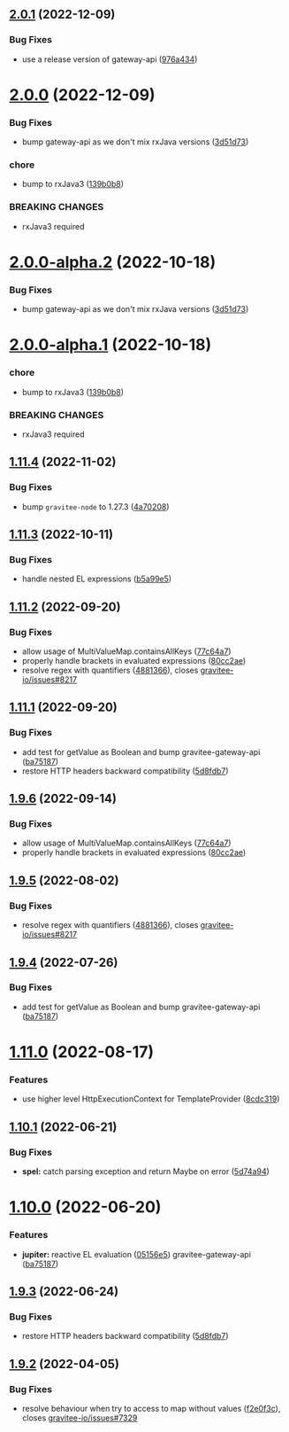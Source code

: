 ## [2.0.1](https://github.com/gravitee-io/gravitee-expression-language/compare/2.0.0...2.0.1) (2022-12-09)


### Bug Fixes

* use a release version of gateway-api ([976a434](https://github.com/gravitee-io/gravitee-expression-language/commit/976a434e89215b957f8c709456cff5da9e5637c6))

# [2.0.0](https://github.com/gravitee-io/gravitee-expression-language/compare/1.11.4...2.0.0) (2022-12-09)


### Bug Fixes

* bump gateway-api as we don't mix rxJava versions ([3d51d73](https://github.com/gravitee-io/gravitee-expression-language/commit/3d51d7303f1d657fc728946b2f8cdcf2a29dc571))


### chore

* bump to rxJava3 ([139b0b8](https://github.com/gravitee-io/gravitee-expression-language/commit/139b0b82aa3f39a473a98ecb3eba4ba19dab97b5))


### BREAKING CHANGES

* rxJava3 required

# [2.0.0-alpha.2](https://github.com/gravitee-io/gravitee-expression-language/compare/2.0.0-alpha.1...2.0.0-alpha.2) (2022-10-18)


### Bug Fixes

* bump gateway-api as we don't mix rxJava versions ([3d51d73](https://github.com/gravitee-io/gravitee-expression-language/commit/3d51d7303f1d657fc728946b2f8cdcf2a29dc571))

# [2.0.0-alpha.1](https://github.com/gravitee-io/gravitee-expression-language/compare/1.11.3...2.0.0-alpha.1) (2022-10-18)


### chore

* bump to rxJava3 ([139b0b8](https://github.com/gravitee-io/gravitee-expression-language/commit/139b0b82aa3f39a473a98ecb3eba4ba19dab97b5))


### BREAKING CHANGES

* rxJava3 required

## [1.11.4](https://github.com/gravitee-io/gravitee-expression-language/compare/1.11.3...1.11.4) (2022-11-02)


### Bug Fixes

* bump `gravitee-node` to 1.27.3 ([4a70208](https://github.com/gravitee-io/gravitee-expression-language/commit/4a7020804efd9170ede418cfd425fd7fef1efcd4))

## [1.11.3](https://github.com/gravitee-io/gravitee-expression-language/compare/1.11.2...1.11.3) (2022-10-11)


### Bug Fixes

* handle nested EL expressions ([b5a99e5](https://github.com/gravitee-io/gravitee-expression-language/commit/b5a99e5b6a90ce178f8471c39da2b9aa231b9033))

## [1.11.2](https://github.com/gravitee-io/gravitee-expression-language/compare/1.11.1...1.11.2) (2022-09-20)


### Bug Fixes

* allow usage of MultiValueMap.containsAllKeys ([77c64a7](https://github.com/gravitee-io/gravitee-expression-language/commit/77c64a7d27a80176039f896d57aea450761563ab))
* properly handle brackets in evaluated expressions ([80cc2ae](https://github.com/gravitee-io/gravitee-expression-language/commit/80cc2ae9764edaf9c6011f8ff25547011942791a))
* resolve regex with quantifiers ([4881366](https://github.com/gravitee-io/gravitee-expression-language/commit/488136606d33ce0feb0845f9401660443b3b572f)), closes [gravitee-io/issues#8217](https://github.com/gravitee-io/issues/issues/8217)

## [1.11.1](https://github.com/gravitee-io/gravitee-expression-language/compare/1.11.0...1.11.1) (2022-09-20)


### Bug Fixes

* add test for getValue as Boolean and bump gravitee-gateway-api ([ba75187](https://github.com/gravitee-io/gravitee-expression-language/commit/ba751872355abaabf002c9e70bb321a2004711c2))
* restore HTTP headers backward compatibility ([5d8fdb7](https://github.com/gravitee-io/gravitee-expression-language/commit/5d8fdb7c87d5c98322a1aef4a7e83ea7368a8c07))


## [1.9.6](https://github.com/gravitee-io/gravitee-expression-language/compare/1.9.5...1.9.6) (2022-09-14)


### Bug Fixes

* allow usage of MultiValueMap.containsAllKeys ([77c64a7](https://github.com/gravitee-io/gravitee-expression-language/commit/77c64a7d27a80176039f896d57aea450761563ab))
* properly handle brackets in evaluated expressions ([80cc2ae](https://github.com/gravitee-io/gravitee-expression-language/commit/80cc2ae9764edaf9c6011f8ff25547011942791a))

## [1.9.5](https://github.com/gravitee-io/gravitee-expression-language/compare/1.9.4...1.9.5) (2022-08-02)


### Bug Fixes

* resolve regex with quantifiers ([4881366](https://github.com/gravitee-io/gravitee-expression-language/commit/488136606d33ce0feb0845f9401660443b3b572f)), closes [gravitee-io/issues#8217](https://github.com/gravitee-io/issues/issues/8217)

## [1.9.4](https://github.com/gravitee-io/gravitee-expression-language/compare/1.9.3...1.9.4) (2022-07-26)


### Bug Fixes

* add test for getValue as Boolean and bump gravitee-gateway-api ([ba75187](https://github.com/gravitee-io/gravitee-expression-language/commit/ba751872355abaabf002c9e70bb321a2004711c2))

# [1.11.0](https://github.com/gravitee-io/gravitee-expression-language/compare/1.10.1...1.11.0) (2022-08-17)


### Features

* use higher level HttpExecutionContext for TemplateProvider ([8cdc319](https://github.com/gravitee-io/gravitee-expression-language/commit/8cdc31911d2658339ca8cd9cf72c9743870e5485))

## [1.10.1](https://github.com/gravitee-io/gravitee-expression-language/compare/1.10.0...1.10.1) (2022-06-21)


### Bug Fixes

* **spel:** catch parsing exception and return Maybe on error ([5d74a94](https://github.com/gravitee-io/gravitee-expression-language/commit/5d74a94b3fb3f749147b62446f00ea46a6224f6a))

# [1.10.0](https://github.com/gravitee-io/gravitee-expression-language/compare/1.9.2...1.10.0) (2022-06-20)


### Features

* **jupiter:** reactive EL evaluation ([05156e5](https://github.com/gravitee-io/gravitee-expression-language/commit/05156e56e8d367e4e7277605d83912d6b2a13430))
  gravitee-gateway-api ([ba75187](https://github.com/gravitee-io/gravitee-expression-language/commit/ba751872355abaabf002c9e70bb321a2004711c2))

## [1.9.3](https://github.com/gravitee-io/gravitee-expression-language/compare/1.9.2...1.9.3) (2022-06-24)


### Bug Fixes

* restore HTTP headers backward compatibility ([5d8fdb7](https://github.com/gravitee-io/gravitee-expression-language/commit/5d8fdb7c87d5c98322a1aef4a7e83ea7368a8c07))

## [1.9.2](https://github.com/gravitee-io/gravitee-expression-language/compare/1.9.1...1.9.2) (2022-04-05)


### Bug Fixes

* resolve behaviour when try to access to map without values ([f2e0f3c](https://github.com/gravitee-io/gravitee-expression-language/commit/f2e0f3c60aa7bcb052b8f893e1cee8633c59d205)), closes [gravitee-io/issues#7329](https://github.com/gravitee-io/issues/issues/7329)
